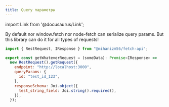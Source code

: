 ```yaml
---
title: Query параметры
---
```


import Link from '@docusaurus/Link';

By default nor window.fetch nor node-fetch can serialize query params.
But this library can do it for all types of requests!

```javascript
import { RestRequest, IResponse } from "@mihanizm56/fetch-api";

export const getWhateverRequest = (someData): Promise<IResponse> =>
  new RestRequest().getRequest({
    endpoint: "http://localhost:3000",
    queryParams: {
      id: "test_id_123",
    },
    responseSchema: Joi.object({
      test_string_field: Joi.string().required(),
    }),
  });
```
